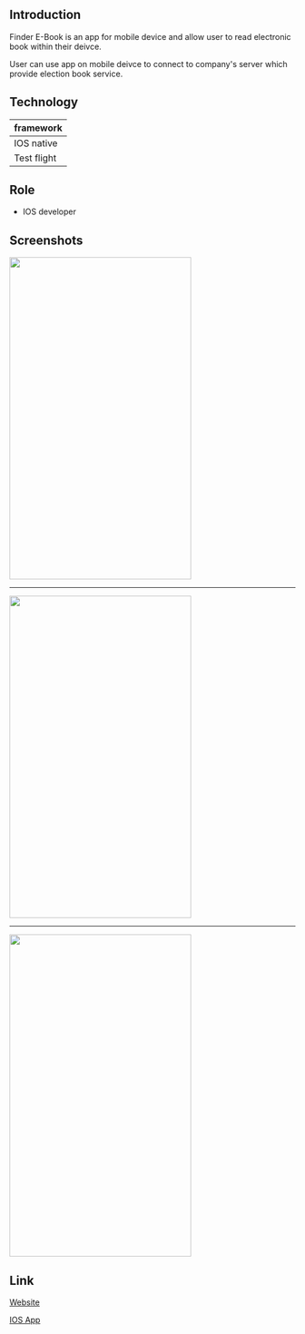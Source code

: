 
## Introduction

Finder E-Book is an app for mobile device and
allow user to read electronic book within their
deivce.

User can use app on mobile deivce to connect to
company's server which provide election book service.

## Technology

| framework |
| --------- |
| IOS native |
| Test flight |

## Role

- IOS developer

## Screenshots

<img src="https://i.imgur.com/P80qM4t.png"  width="320" height="568">

---

<img src="https://i.imgur.com/I1r4muo.png"  width="320" height="568">

---

<img src="https://i.imgur.com/1osInWc.png"  width="320" height="568">

## Link
[Website](https://www.gogofinder.com.tw)

[IOS App](https://apps.apple.com/tw/app/finder-ebook-for-iphone/id1081726714)

